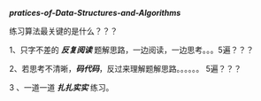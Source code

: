 ***pratices-of-Data-Structures-and-Algorithms***

练习算法最关键的是什么？？？

1、只字不差的 ***反复阅读*** 题解思路，一边阅读，一边思考。。。5遍？？？


2、若思考不清晰，***码代码***，反过来理解题解思路。。。。。。     5遍？？？

3 、一道一道 ***扎扎实实*** 练习。                         
